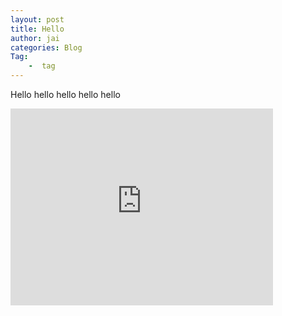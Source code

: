 ```yaml
---
layout: post
title: Hello
author: jai
categories: Blog
Tag:
    -  tag
---
```

Hello hello hello hello hello

<iframe width="420" height="315" src="https://www.youtube.com/embed/knTc-NQSjKA" frameborder="0" allow="accelerometer; clipboard-write; encrypted-media; gyroscope; picture-in-picture" allowfullscreen></iframe>
